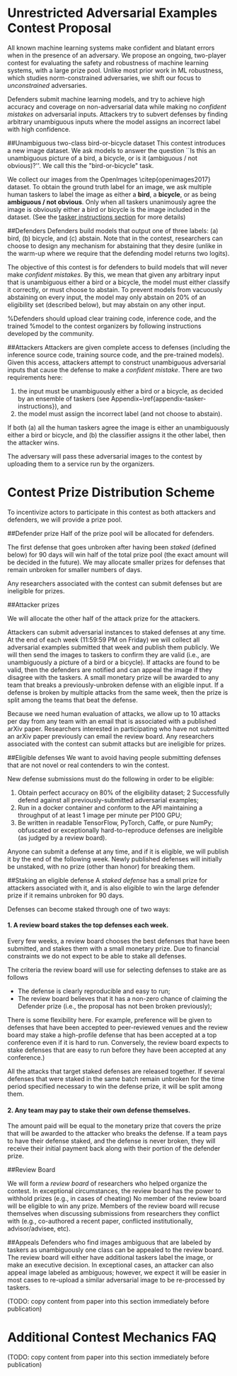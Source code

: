 # Unrestricted Adversarial Examples Contest Proposal

All known machine learning systems make confident and blatant errors when 
in the presence of an adversary.
We propose an ongoing, two-player contest for evaluating the safety and robustness
of machine learning systems, with a large prize pool.
Unlike most prior work in ML robustness, which studies norm-constrained adversaries,
we shift our focus to *unconstrained* adversaries.

Defenders submit machine learning models, and try to achieve
high accuracy and coverage on non-adversarial data while making no *confident mistakes* on
adversarial inputs.
Attackers try to subvert defenses by finding 
arbitrary unambiguous
inputs where the model assigns an incorrect label with high confidence.


##Unambiguous two-class bird-or-bicycle dataset
This contest introduces a new image dataset. 
We ask models to answer the question
 ``Is this an unambiguous picture of a bird, a bicycle,
or is it (ambiguous / not obvious)?''.
We call this the
"bird-or-bicycle" task.

We collect our images from the OpenImages
\citep{openimages2017} dataset.
To obtain the ground truth label
for an image, we ask multiple human taskers to label the
image as either a **bird**, a **bicycle**, or as being
 **ambiguous / not obvious**.
Only when all taskers unanimously agree the image is obviously either a bird or
bicycle is the
image included in the dataset.
(See the [tasker instructions section](#) for more details)


##Defenders
Defenders build models that output one of three labels: (a) bird, (b) bicycle, and (c) abstain.
Note that in the contest, researchers can choose to design any mechanism for abstaining
that they desire (unlike in the warm-up where we require that the defending model returns
two logits).

The objective of this contest is for defenders to build models that will never make
*confident mistakes*.
By this, we mean that given any arbitrary input
that is unambiguous either a bird or a bicycle, the model must either
classify it correctly, or must choose to abstain.
To prevent models from vacuously abstaining on every input, the model may only abstain
on $20\%$ of an eligibility set (described below), but may abstain on any other input. 

%Defenders should upload clear training code, inference code, and the trained
%model to the contest organizers by following instructions developed by the community.


##Attackers
Attackers are given complete access to defenses (including the inference source code, 
training source code, and the pre-trained models).
Given this access, attackers attempt to construct 
unambiguous adversarial inputs that cause the
defense to make a *confident mistake*.
There are two requirements here: 

  1. the input must be unambiguously either a
  bird or a bicycle, as decided by an ensemble of taskers (see Appendix~\ref{appendix-tasker-instructions}), and
  2. the model must assign the incorrect label (and not choose to abstain).

If both (a) all the human taskers agree the image is either an unambiguously
either a bird or bicycle,
and (b) the classifier assigns it the other label, then the attacker
wins.

The adversary will pass these adversarial images to the contest by uploading them to a
service run by the organizers.

# <a name="prizes"></a>Contest Prize Distribution Scheme

To incentivize actors to participate in this contest as both attackers and
defenders, we will provide a prize pool.

##Defender prize
Half of the prize pool will be allocated for defenders.

The first defense that goes unbroken after
having been *staked* (defined below)
for 90 days will win half of the total prize pool 
(the exact amount will be decided in the future).
We may allocate smaller prizes for
defenses that remain unbroken for smaller numbers of days.

Any researchers associated with the contest can submit defenses
but are ineligible for prizes.

##Attacker prizes

We will allocate the other half of the attack prize for the attackers.

Attackers can submit adversarial instances to staked defenses at any time.
At the end of each week (11:59:59 PM on Friday) we will collect all adversarial
examples submitted that week and publish them publicly.
We will then send the images to taskers to confirm they are 
valid (i.e., are unambiguously a picture of a bird or a bicycle).
If attacks are found to be valid, then the defenders are notified
and can appeal the image if they disagree with the taskers.
A small monetary prize will be awarded to any team that breaks a
previously-unbroken defense with an eligible input.
If a defense is broken by
multiple attacks from the same week, then the prize is split among the
teams that beat the defense.

Because we need human evaluation of attacks, we allow up to 10 attacks per
day from any team with an email that is associated with a published
arXiv paper.
Researchers interested in participating who have not submitted an arXiv
paper previously can email the review board.
Any researchers associated with the contest can
submit attacks but are ineligible for prizes.

##Eligible defenses
We want to avoid having people submitting defenses that are not novel
or real contenders to win the contest.

New defense submissions must do the following in order to be eligible:

  1. Obtain perfect accuracy on $80\%$ of the eligibility dataset;
  2 Successfully defend against all previously-submitted adversarial examples;
  3. Run in a docker container and conform to the API maintaining a throughput
    of at least 1 image per minute per P100 GPU;
  4. Be written in readable TensorFlow, PyTorch, Caffe, or pure NumPy;
    obfuscated or exceptionally hard-to-reproduce defenses are
    ineligible (as judged by a review board).


Anyone can submit a defense at any time, and if it is eligible, we
will publish it by the end of the following week. Newly published defenses will initially
be unstaked, with no prize (other than honor) for breaking them.

##Staking an eligible defense
A *staked defense* has a small prize for attackers associated with it, and is also 
eligible to win the large defender prize if it remains unbroken for 90 days.

Defenses can become staked through one of two ways:

#### 1. A review board stakes the top defenses each week.

Every few weeks, a review board chooses the best
defenses that have been submitted, and stakes them with a small monetary prize.
Due to financial constraints we do not expect to be able to stake all defenses.

The criteria the review board will use for selecting defenses to stake are as follows


  * The defense is clearly reproducible and easy to run;
  * The review board believes that it has a non-zero chance of claiming the Defender prize
(i.e., the proposal has not been broken previously);


There is some flexibility here. For example, 
preference will be given to defenses that have been accepted to peer-reviewed venues 
and the review board may stake a high-profile defense that has been accepted at a top
conference even if it is hard to run.
Conversely, the review board expects to stake defenses that are easy to run 
before they have been accepted at any conference.)

All the attacks that target staked defenses are released together.
If several defenses that were staked in the same batch remain unbroken for the
time period specified necessary to win the defense prize, it will
be split among them.

#### 2. Any team may pay to stake their own defense themselves.
The amount paid will be equal to the monetary prize that covers the prize
that will be awarded to the attacker who breaks the defense.
If a team pays to have their defense staked, and the defense is never broken, they
will receive their initial payment back along with their portion of the defender prize.

##Review Board

We will form a *review board* of researchers who helped organize the contest.
In exceptional circumstances, the review board has the power to withhold prizes (e.g.,
in cases of cheating)
No member of the review board will be eligible to win any prize.
Members of the review board will recuse themselves when discussing submissions from
researchers they conflict with (e.g., co-authored a recent paper, conflicted
institutionally, advisor/advisee, etc).

##Appeals
Defenders who find images ambiguous that are labeled by taskers as unambiguously one class
can be appealed to the review board.
The review board will either have additional taskers label the image, or make an executive
decision.
In exceptional cases, an attacker can also appeal image labeled as ambiguous; however,
we expect it will be easier in most cases to re-upload a similar adversarial image to be
re-processed by taskers.




(TODO: copy content from paper into this section immediately before publication)

# Additional Contest Mechanics FAQ
(TODO: copy content from paper into this section immediately before publication)
